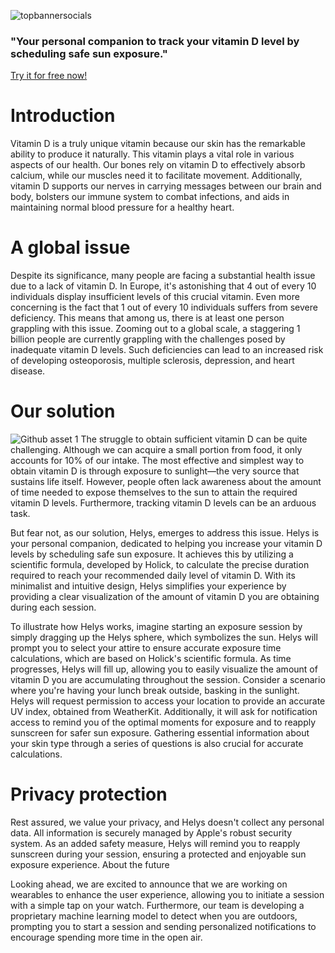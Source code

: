 ![topbannersocials](https://github.com/palant-dev/Helys/assets/113528707/795c98b2-d015-49ba-be5f-2b7f0f9f5b9f)

<h3>"Your personal companion to track your vitamin D level by scheduling safe sun exposure."</h3>

<a href="https://apps.apple.com/it/app/helys/id6449147563">Try it for free now!</a>

# Introduction
Vitamin D is a truly unique vitamin because our skin has the remarkable ability to produce it naturally. This vitamin plays a vital role in various aspects of our health. Our bones rely on vitamin D to effectively absorb calcium, while our muscles need it to facilitate movement. Additionally, vitamin D supports our nerves in carrying messages between our brain and body, bolsters our immune system to combat infections, and aids in maintaining normal blood pressure for a healthy heart.

# A global issue
Despite its significance, many people are facing a substantial health issue due to a lack of vitamin D. In Europe, it's astonishing that 4 out of every 10 individuals display insufficient levels of this crucial vitamin. Even more concerning is the fact that 1 out of every 10 individuals suffers from severe deficiency. This means that among us, there is at least one person grappling with this issue. Zooming out to a global scale, a staggering 1 billion people are currently grappling with the challenges posed by inadequate vitamin D levels. Such deficiencies can lead to an increased risk of developing osteoporosis, multiple sclerosis, depression, and heart disease.

# Our solution
![Github asset 1](https://github.com/palant-dev/Helys/assets/113528707/855008ff-57dc-441b-82f9-0e106d388d8c)
The struggle to obtain sufficient vitamin D can be quite challenging. Although we can acquire a small portion from food, it only accounts for 10% of our intake. The most effective and simplest way to obtain vitamin D is through exposure to sunlight—the very source that sustains life itself. However, people often lack awareness about the amount of time needed to expose themselves to the sun to attain the required vitamin D levels. Furthermore, tracking vitamin D levels can be an arduous task.

But fear not, as our solution, Helys, emerges to address this issue. Helys is your personal companion, dedicated to helping you increase your vitamin D levels by scheduling safe sun exposure. It achieves this by utilizing a scientific formula, developed by Holick, to calculate the precise duration required to reach your recommended daily level of vitamin D. With its minimalist and intuitive design, Helys simplifies your experience by providing a clear visualization of the amount of vitamin D you are obtaining during each session.

To illustrate how Helys works, imagine starting an exposure session by simply dragging up the Helys sphere, which symbolizes the sun. Helys will prompt you to select your attire to ensure accurate exposure time calculations, which are based on Holick's scientific formula. As time progresses, Helys will fill up, allowing you to easily visualize the amount of vitamin D you are accumulating throughout the session.
Consider a scenario where you're having your lunch break outside, basking in the sunlight. Helys will request permission to access your location to provide an accurate UV index, obtained from WeatherKit. Additionally, it will ask for notification access to remind you of the optimal moments for exposure and to reapply sunscreen for safer sun exposure. Gathering essential information about your skin type through a series of questions is also crucial for accurate calculations.

# Privacy protection
Rest assured, we value your privacy, and Helys doesn't collect any personal data. All information is securely managed by Apple's robust security system. As an added safety measure, Helys will remind you to reapply sunscreen during your session, ensuring a protected and enjoyable sun exposure experience.
About the future

Looking ahead, we are excited to announce that we are working on wearables to enhance the user experience, allowing you to initiate a session with a simple tap on your watch. Furthermore, our team is developing a proprietary machine learning model to detect when you are outdoors, prompting you to start a session and sending personalized notifications to encourage spending more time in the open air.
